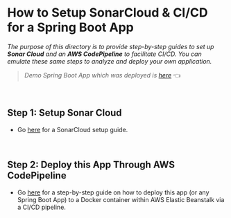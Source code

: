 # How to Setup SonarCloud & CI/CD for a Spring Boot App
*The purpose of this directory is to provide step-by-step guides to set up **Sonar Cloud** and an **AWS CodePipeline** to facilitate CI/CD.  You can emulate these same steps to analyze and deploy your own application.*


> *Demo Spring Boot App which was deployed is [here](https://github.com/sophiagavrila/pipeline-demo)* 👈

<br>

## Step 1: Setup Sonar Cloud
- Go [here](https://github.com/sophiagavrila/pipeline-demo/blob/main/how-to-deploy/sonar-cloud.md) for a SonarCloud setup guide.

<br>

## Step 2: Deploy this App Through AWS CodePipeline
- Go [here](https://github.com/sophiagavrila/pipeline-demo/blob/main/how-to-deploy/aws-codepipeline.md) for a step-by-step guide on how to deploy this app (or any Spring Boot App) to a Docker container within AWS Elastic Beanstalk via a CI/CD pipeline.

